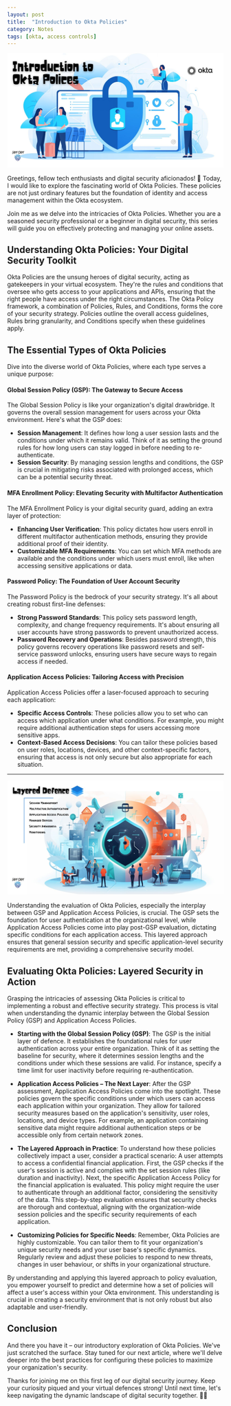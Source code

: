 ```yaml
---
layout: post
title:  "Introduction to Okta Policies"
category: Notes
tags: [okta, access controls]
---
```


![Okta Policy Blog Image](/assets/img/okta-policies-intro.jpg)

Greetings, fellow tech enthusiasts and digital security aficionados! 👋 
Today, I would like to explore the fascinating world of Okta Policies. These policies are not just ordinary features but the foundation of identity and access management within the Okta ecosystem. 

Join me as we delve into the intricacies of Okta Policies. Whether you are a seasoned security professional or a beginner in digital security, this series will guide you on effectively protecting and managing your online assets.

## Understanding Okta Policies: Your Digital Security Toolkit

Okta Policies are the unsung heroes of digital security, acting as gatekeepers in your virtual ecosystem. They're the rules and conditions that oversee who gets access to your applications and APIs, ensuring that the right people have access under the right circumstances​​.
The Okta Policy framework, a combination of Policies, Rules, and Conditions, forms the core of your security strategy. Policies outline the overall access guidelines, Rules bring granularity, and Conditions specify when these guidelines apply.

## The Essential Types of Okta Policies

Dive into the diverse world of Okta Policies, where each type serves a unique purpose:

#### **Global Session Policy (GSP): The Gateway to Secure Access**

The Global Session Policy is like your organization's digital drawbridge. It governs the overall session management for users across your Okta environment. Here's what the GSP does:

- **Session Management**: It defines how long a user session lasts and the conditions under which it remains valid. Think of it as setting the ground rules for how long users can stay logged in before needing to re-authenticate.
- **Session Security**: By managing session lengths and conditions, the GSP is crucial in mitigating risks associated with prolonged access, which can be a potential security threat​​.

#### **MFA Enrollment Policy: Elevating Security with Multifactor Authentication**

The MFA Enrollment Policy is your digital security guard, adding an extra layer of protection:
- **Enhancing User Verification**: This policy dictates how users enroll in different multifactor authentication methods, ensuring they provide additional proof of their identity.
- **Customizable MFA Requirements**: You can set which MFA methods are available and the conditions under which users must enroll, like when accessing sensitive applications or data​​.

#### **Password Policy: The Foundation of User Account Security**

The Password Policy is the bedrock of your security strategy. It's all about creating robust first-line defenses:
- **Strong Password Standards**: This policy sets password length, complexity, and change frequency requirements. It's about ensuring all user accounts have strong passwords to prevent unauthorized access.
- **Password Recovery and Operations**: Besides password strength, this policy governs recovery operations like password resets and self-service password unlocks, ensuring users have secure ways to regain access if needed.

#### **Application Access Policies: Tailoring Access with Precision**

Application Access Policies offer a laser-focused approach to securing each application:
- **Specific Access Controls**: These policies allow you to set who can access which application under what conditions. For example, you might require additional authentication steps for users accessing more sensitive apps.
- **Context-Based Access Decisions**: You can tailor these policies based on user roles, locations, devices, and other context-specific factors, ensuring that access is not only secure but also appropriate for each situation​​.


---


![Defense Layered Blog Image](/assets/img/okta-layered-defense.jpg)

Understanding the evaluation of Okta Policies, especially the interplay between GSP and Application Access Policies, is crucial. The GSP sets the foundation for user authentication at the organizational level, while Application Access Policies come into play post-GSP evaluation, dictating specific conditions for each application access​​.
This layered approach ensures that general session security and specific application-level security requirements are met, providing a comprehensive security model.

## **Evaluating Okta Policies: Layered Security in Action**
Grasping the intricacies of assessing Okta Policies is critical to implementing a robust and effective security strategy. This process is vital when understanding the dynamic interplay between the Global Session Policy (GSP) and Application Access Policies.

- **Starting with the Global Session Policy (GSP)**:
The GSP is the initial layer of defence. It establishes the foundational rules for user authentication across your entire organization.
Think of it as setting the baseline for security, where it determines session lengths and the conditions under which these sessions are valid. For instance, specify a time limit for user inactivity before requiring re-authentication.

- **Application Access Policies – The Next Layer**:
After the GSP assessment, Application Access Policies come into the spotlight. These policies govern the specific conditions under which users can access each application within your organization.
They allow for tailored security measures based on the application's sensitivity, user roles, locations, and device types. For example, an application containing sensitive data might require additional authentication steps or be accessible only from certain network zones.

- **The Layered Approach in Practice**:
To understand how these policies collectively impact a user, consider a practical scenario: A user attempts to access a confidential financial application.
First, the GSP checks if the user's session is active and complies with the set session rules (like duration and inactivity).
Next, the specific Application Access Policy for the financial application is evaluated. This policy might require the user to authenticate through an additional factor, considering the sensitivity of the data.
This step-by-step evaluation ensures that security checks are thorough and contextual, aligning with the organization-wide session policies and the specific security requirements of each application.

- **Customizing Policies for Specific Needs**:
Remember, Okta Policies are highly customizable. You can tailor them to fit your organization's unique security needs and your user base's specific dynamics.
Regularly review and adjust these policies to respond to new threats, changes in user behaviour, or shifts in your organizational structure.

By understanding and applying this layered approach to policy evaluation, you empower yourself to predict and determine how a set of policies will affect a user's access within your Okta environment. This understanding is crucial in creating a security environment that is not only robust but also adaptable and user-friendly.

## Conclusion
And there you have it – our introductory exploration of Okta Policies. We've just scratched the surface. Stay tuned for our next article, where we'll delve deeper into the best practices for configuring these policies to maximize your organization's security.

Thanks for joining me on this first leg of our digital security journey. Keep your curiosity piqued and your virtual defences strong! Until next time, let's keep navigating the dynamic landscape of digital security together. 🔐🚀